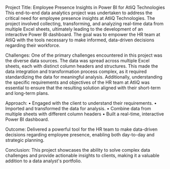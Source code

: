 Project Title: Employee Presence Insights in Power BI for AtliQ Technologies
This end-to-end data analytics project was undertaken to address the critical need for employee presence insights at AtliQ Technologies. The project involved collecting, transforming, and analyzing real-time data from multiple Excel sheets, ultimately leading to the development of an interactive Power BI dashboard. The goal was to empower the HR team at AtliQ with the tools necessary to make informed, data-driven decisions regarding their workforce.

Challenges: 
One of the primary challenges encountered in this project was the diverse data sources. The data was spread across multiple Excel sheets, each with distinct column headers and structures. This made the data integration and transformation process complex, as it required standardizing the data for meaningful analysis. Additionally, understanding the specific requirements and objectives of the HR team at AtliQ was essential to ensure that the resulting solution aligned with their short-term and long-term plans.

Approach: 
•	Engaged with the client to understand their requirements.
•	Imported and transformed the data for analysis. 
•	Combine data from multiple sheets with different column headers
•	Built a real-time, interactive Power BI dashboard.

Outcome:
Delivered a powerful tool for the HR team to make data-driven decisions regarding employee presence, enabling both day-to-day and strategic planning.

Conclusion:
This project showcases the ability to solve complex data challenges and provide actionable insights to clients, making it a valuable addition to a data analyst's portfolio.
